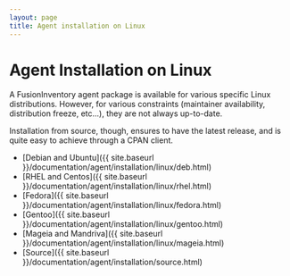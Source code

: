 ```yaml
---
layout: page
title: Agent installation on Linux
---
```


# Agent Installation on Linux

A FusionInventory agent package is available for various specific Linux
distributions. However, for various constraints (maintainer availability,
distribution freeze, etc...), they are not always up-to-date.

Installation from source, though, ensures to have the latest release, and is
quite easy to achieve through a CPAN client.

* [Debian and Ubuntu]({{ site.baseurl }}/documentation/agent/installation/linux/deb.html)
* [RHEL and Centos]({{ site.baseurl }}/documentation/agent/installation/linux/rhel.html)
* [Fedora]({{ site.baseurl }}/documentation/agent/installation/linux/fedora.html)
* [Gentoo]({{ site.baseurl }}/documentation/agent/installation/linux/gentoo.html)
* [Mageia and Mandriva]({{ site.baseurl }}/documentation/agent/installation/linux/mageia.html)
* [Source]({{ site.baseurl }}/documentation/agent/installation/source.html)
